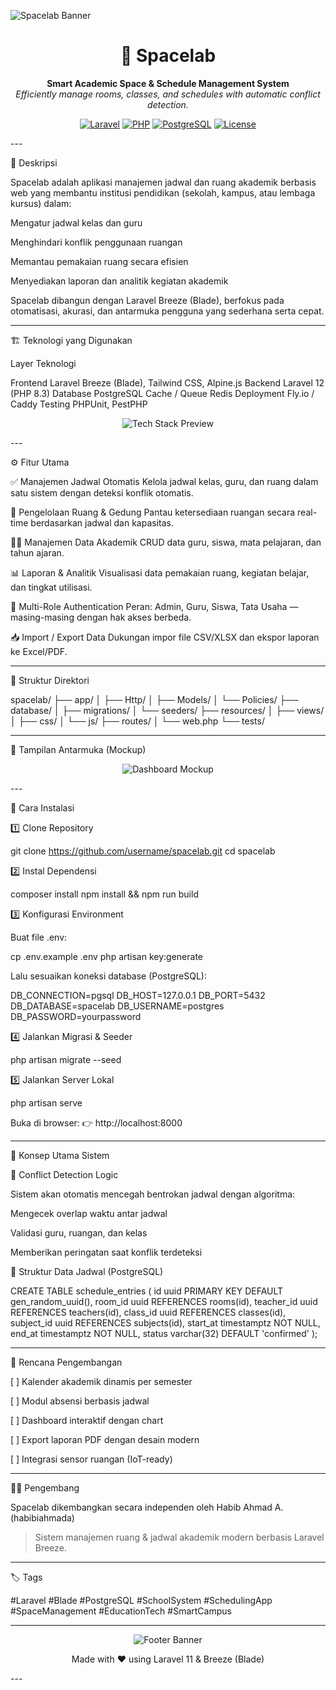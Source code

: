 ![Spacelab Banner](https://placehold.co/1200x400?text=Spacelab+Application)  
  
<h1 align="center">🚀 Spacelab</h1>
<p align="center">
  <b>Smart Academic Space & Schedule Management System</b><br/>
  <i>Efficiently manage rooms, classes, and schedules with automatic conflict detection.</i>
</p><p align="center">
  <a href="https://laravel.com" target="_blank"><img src="https://img.shields.io/badge/Laravel-12.x-red?logo=laravel&logoColor=white" alt="Laravel"></a>
  <a href="https://www.php.net/" target="_blank"><img src="https://img.shields.io/badge/PHP-8.3-blue?logo=php&logoColor=white" alt="PHP"></a>
  <a href="https://www.postgresql.org" target="_blank"><img src="https://img.shields.io/badge/PostgreSQL-15.x-blue?logo=postgresql&logoColor=white" alt="PostgreSQL"></a>
  <a href="LICENSE"><img src="https://img.shields.io/badge/License-MIT-green" alt="License"></a>
</p>
---

🧭 Deskripsi

Spacelab adalah aplikasi manajemen jadwal dan ruang akademik berbasis web yang membantu institusi pendidikan (sekolah, kampus, atau lembaga kursus) dalam:

Mengatur jadwal kelas dan guru

Menghindari konflik penggunaan ruangan

Memantau pemakaian ruang secara efisien

Menyediakan laporan dan analitik kegiatan akademik


Spacelab dibangun dengan Laravel Breeze (Blade), berfokus pada otomatisasi, akurasi, dan antarmuka pengguna yang sederhana serta cepat.


---

🏗️ Teknologi yang Digunakan

Layer	Teknologi

Frontend	Laravel Breeze (Blade), Tailwind CSS, Alpine.js
Backend	Laravel 12 (PHP 8.3)
Database	PostgreSQL
Cache / Queue	Redis
Deployment	Fly.io / Caddy
Testing	PHPUnit, PestPHP


<p align="center">
  <img src="https://source.unsplash.com/800x400/?database,code" alt="Tech Stack Preview" />
</p>
---

⚙️ Fitur Utama

✅ Manajemen Jadwal Otomatis
Kelola jadwal kelas, guru, dan ruang dalam satu sistem dengan deteksi konflik otomatis.

🏫 Pengelolaan Ruang & Gedung
Pantau ketersediaan ruangan secara real-time berdasarkan jadwal dan kapasitas.

👩‍🏫 Manajemen Data Akademik
CRUD data guru, siswa, mata pelajaran, dan tahun ajaran.

📊 Laporan & Analitik
Visualisasi data pemakaian ruang, kegiatan belajar, dan tingkat utilisasi.

🔐 Multi-Role Authentication
Peran: Admin, Guru, Siswa, Tata Usaha — masing-masing dengan hak akses berbeda.

📥 Import / Export Data
Dukungan impor file CSV/XLSX dan ekspor laporan ke Excel/PDF.


---

🧩 Struktur Direktori

spacelab/
├── app/
│   ├── Http/
│   ├── Models/
│   └── Policies/
├── database/
│   ├── migrations/
│   └── seeders/
├── resources/
│   ├── views/
│   ├── css/
│   └── js/
├── routes/
│   └── web.php
└── tests/


---

📸 Tampilan Antarmuka (Mockup)

<p align="center">
  <img src="https://source.unsplash.com/1000x500/?dashboard,analytics" alt="Dashboard Mockup" />
</p>
---

🚦 Cara Instalasi

1️⃣ Clone Repository

git clone https://github.com/username/spacelab.git
cd spacelab

2️⃣ Instal Dependensi

composer install
npm install && npm run build

3️⃣ Konfigurasi Environment

Buat file .env:

cp .env.example .env
php artisan key:generate

Lalu sesuaikan koneksi database (PostgreSQL):

DB_CONNECTION=pgsql
DB_HOST=127.0.0.1
DB_PORT=5432
DB_DATABASE=spacelab
DB_USERNAME=postgres
DB_PASSWORD=yourpassword

4️⃣ Jalankan Migrasi & Seeder

php artisan migrate --seed

5️⃣ Jalankan Server Lokal

php artisan serve

Buka di browser:
👉 http://localhost:8000


---

🧠 Konsep Utama Sistem

🧩 Conflict Detection Logic

Sistem akan otomatis mencegah bentrokan jadwal dengan algoritma:

Mengecek overlap waktu antar jadwal

Validasi guru, ruangan, dan kelas

Memberikan peringatan saat konflik terdeteksi


📅 Struktur Data Jadwal (PostgreSQL)

CREATE TABLE schedule_entries (
  id uuid PRIMARY KEY DEFAULT gen_random_uuid(),
  room_id uuid REFERENCES rooms(id),
  teacher_id uuid REFERENCES teachers(id),
  class_id uuid REFERENCES classes(id),
  subject_id uuid REFERENCES subjects(id),
  start_at timestamptz NOT NULL,
  end_at timestamptz NOT NULL,
  status varchar(32) DEFAULT 'confirmed'
);


---

🧩 Rencana Pengembangan

[ ] Kalender akademik dinamis per semester

[ ] Modul absensi berbasis jadwal

[ ] Dashboard interaktif dengan chart

[ ] Export laporan PDF dengan desain modern

[ ] Integrasi sensor ruangan (IoT-ready)



---

👨‍💻 Pengembang

Spacelab dikembangkan secara independen oleh
Habib Ahmad A. (habibiahmada)

> Sistem manajemen ruang & jadwal akademik modern berbasis Laravel Breeze.




---

🏷️ Tags

#Laravel #Blade #PostgreSQL #SchoolSystem #SchedulingApp #SpaceManagement #EducationTech #SmartCampus


---

<p align="center">
  <img src="https://source.unsplash.com/900x250/?space,abstract" alt="Footer Banner"/>
</p><p align="center">Made with ❤️ using Laravel 11 & Breeze (Blade)</p>
---
 
